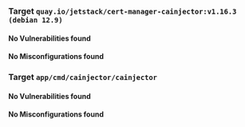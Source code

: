 
<h3>Target <code>quay.io/jetstack/cert-manager-cainjector:v1.16.3 (debian 12.9)</code></h3>
<h4>No Vulnerabilities found</h4>
<h4>No Misconfigurations found</h4>
<h3>Target <code>app/cmd/cainjector/cainjector</code></h3>
<h4>No Vulnerabilities found</h4>
<h4>No Misconfigurations found</h4>
